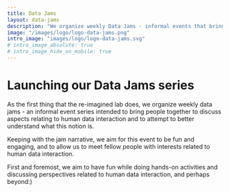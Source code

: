 ```yaml
---
title: Data Jams
layout: data-jams
description: "We organize weekly Data Jams - informal events that bring people together to discuss aspects relating to human data interaction and to attempt to better understand what this notion is."
image: "/images/logo/logo-data-jams.png"
intro_image: "images/logo/logo-data-jams.svg"
# intro_image_absolute: true
# intro_image_hide_on_mobile: true
---
```


# Launching our Data Jams series

As the first thing that the re-imagined lab does, we organize weekly data jams - an informal event series intended to bring people together to discuss aspects relating to human data interaction and to attempt to better understand what this notion is.

Keeping with the jam narrative, we aim for this event to be fun and engaging, and to allow us to meet fellow people with interests related to human data interaction.

First and foremost, we aim to have fun while doing hands-on activities and discussing perspectives related to human data interaction, and perhaps beyond:)

